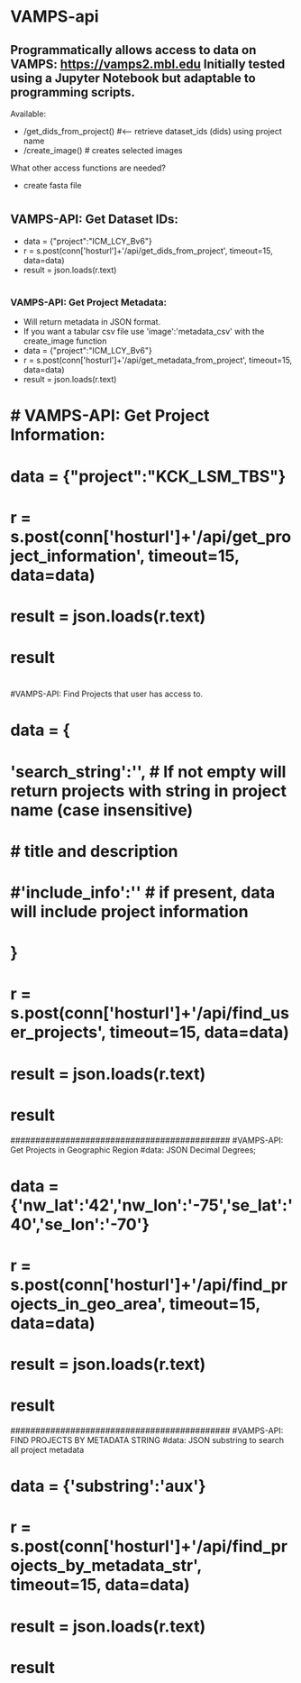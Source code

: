 VAMPS-api
=========
Programmatically allows access to data on VAMPS: https://vamps2.mbl.edu
Initially tested using a Jupyter Notebook but adaptable to programming scripts.
--------------

Available:
 * /get_dids_from_project()   #<-- retrieve dataset_ids (dids) using project name
 * /create_image()            # creates selected images
                
What other access functions are needed?
 * create fasta file
 

#
## VAMPS-API: Get Dataset IDs:
 * data = {"project":"ICM_LCY_Bv6"}
 * r = s.post(conn['hosturl']+'/api/get_dids_from_project', timeout=15, data=data)  
 * result = json.loads(r.text)
# ############################################
### VAMPS-API: Get Project Metadata:
 * Will return metadata in JSON format. 
 * If you want a tabular csv file use 'image':'metadata_csv' with the create_image function
 * data = {"project":"ICM_LCY_Bv6"} 
 * r = s.post(conn['hosturl']+'/api/get_metadata_from_project', timeout=15, data=data)  
 * result = json.loads(r.text)
# ############################################
# # VAMPS-API: Get Project Information:
# data = {"project":"KCK_LSM_TBS"}
# r = s.post(conn['hosturl']+'/api/get_project_information', timeout=15, data=data)  
# result = json.loads(r.text)
# result
# ############################################
#VAMPS-API: Find Projects that user has access to.
# data = {
#    'search_string':'',  # If not empty will return projects with string in project name (case insensitive)
#                         # title and description
#     #'include_info':''   # if present, data will include project information
# }
# r = s.post(conn['hosturl']+'/api/find_user_projects', timeout=15, data=data) 
# result = json.loads(r.text)
# result
############################################
#VAMPS-API: Get Projects in Geographic Region
#data: JSON Decimal Degrees; 
# data = {'nw_lat':'42','nw_lon':'-75','se_lat':'40','se_lon':'-70'}
# r = s.post(conn['hosturl']+'/api/find_projects_in_geo_area', timeout=15, data=data)  
# result = json.loads(r.text)
# result
############################################
#VAMPS-API: FIND PROJECTS BY METADATA STRING
#data: JSON substring to search all project metadata 
# data = {'substring':'aux'}
# r = s.post(conn['hosturl']+'/api/find_projects_by_metadata_str', timeout=15, data=data)  
# result = json.loads(r.text)
# result